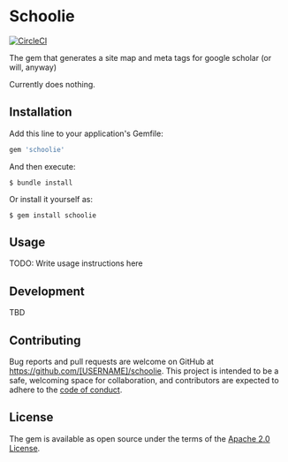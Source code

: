 # Schoolie
[![CircleCI](https://circleci.com/gh/curationexperts/schoolie/tree/main.svg?style=svg)](https://circleci.com/gh/curationexperts/schoolie/tree/main)

The gem that generates a site map and meta tags for google scholar (or will, anyway)

Currently does nothing.

## Installation

Add this line to your application's Gemfile:

```ruby
gem 'schoolie'
```

And then execute:

    $ bundle install

Or install it yourself as:

    $ gem install schoolie

## Usage

TODO: Write usage instructions here

## Development

TBD

## Contributing

Bug reports and pull requests are welcome on GitHub at https://github.com/[USERNAME]/schoolie. This project is intended to be a safe, welcoming space for collaboration, and contributors are expected to adhere to the [code of conduct](https://github.com/[USERNAME]/schoolie/blob/master/CODE_OF_CONDUCT.md).

## License

The gem is available as open source under the terms of the [Apache 2.0 License](https://opensource.org/licenses/Apache-2.0).
